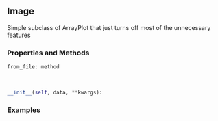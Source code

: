 ## <a id="McUtils.McUtils.Plots.Image.Image">Image</a>
Simple subclass of ArrayPlot that just turns off most of the unnecessary features

### Properties and Methods
```python
from_file: method
```
<a id="McUtils.McUtils.Plots.Image.Image.__init__" class="docs-object-method">&nbsp;</a>
```python
__init__(self, data, **kwargs): 
```

### Examples
